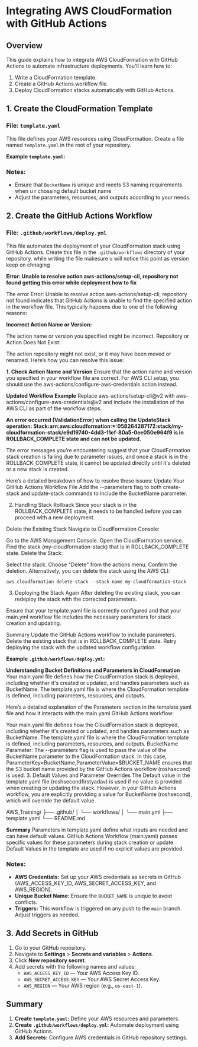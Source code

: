# Integrating AWS CloudFormation with GitHub Actions

## Overview

This guide explains how to integrate AWS CloudFormation with GitHub Actions to automate infrastructure deployments. You'll learn how to:
1. Write a CloudFormation template.
2. Create a GitHub Actions workflow file.
3. Deploy CloudFormation stacks automatically with GitHub Actions.

## 1. Create the CloudFormation Template

### File: `template.yaml`

This file defines your AWS resources using CloudFormation. Create a file named `template.yaml` in the root of your repository.

**Example `template.yaml`:**


### Notes:
- Ensure that `BucketName` is unique and meets S3 naming requirements when u r chossing default bucket name 
- Adjust the parameters, resources, and outputs according to your needs.

## 2. Create the GitHub Actions Workflow

### File: `.github/workflows/deploy.yml`

This file automates the deployment of your CloudFormation stack using GitHub Actions. Create this file in the `.github/workflows` directory of your repository.
while writing the file makesure u will notice this point as version keep on chnaging 

**Error: Unable to resolve action aws-actions/setup-cli, repository not found getting this error while deployment how to fix**

The error Error: Unable to resolve action aws-actions/setup-cli, repository not found indicates that GitHub Actions is unable to find the specified action in the workflow file. This typically happens due to one of the following reasons:

**Incorrect Action Name or Version:**

The action name or version you specified might be incorrect.
Repository or Action Does Not Exist:

The action repository might not exist, or it may have been moved or renamed.
Here’s how you can resolve this issue:

**1. Check Action Name and Version**
Ensure that the action name and version you specified in your workflow file are correct. For AWS CLI setup, you should use the aws-actions/configure-aws-credentials action instead.

**Updated Workflow Example**
Replace aws-actions/setup-cli@v2 with aws-actions/configure-aws-credentials@v2 and include the installation of the AWS CLI as part of the workflow steps.


**An error occurred (ValidationError) when calling the UpdateStack operation: Stack:arn:aws:cloudformation:*:058264287172:stack/my-cloudformation-stack/e9d19740-4dd3-11ef-80a5-0ee050e964f9 is in ROLLBACK_COMPLETE state and can not be updated.**

The error messages you’re encountering suggest that your CloudFormation stack creation is failing due to parameter issues, and once a stack is in the ROLLBACK_COMPLETE state, it cannot be updated directly until it's deleted or a new stack is created.

Here’s a detailed breakdown of how to resolve these issues:
Update Your GitHub Actions Workflow File
Add the --parameters flag to both create-stack and update-stack commands to include the BucketName parameter.


2. Handling Stack Rollback
Since your stack is in the ROLLBACK_COMPLETE state, it needs to be handled before you can proceed with a new deployment.

Delete the Existing Stack
Navigate to CloudFormation Console:

Go to the AWS Management Console.
Open the CloudFormation service.
Find the stack (my-cloudformation-stack) that is in ROLLBACK_COMPLETE state.
Delete the Stack:

Select the stack.
Choose "Delete" from the actions menu.
Confirm the deletion.
Alternatively, you can delete the stack using the AWS CLI:

    aws cloudformation delete-stack --stack-name my-cloudformation-stack

3. Deploying the Stack Again
After deleting the existing stack, you can redeploy the stack with the corrected parameters.

Ensure that your template.yaml file is correctly configured and that your main.yml workflow file includes the necessary parameters for stack creation and updating.

Summary
Update the GitHub Actions workflow to include parameters.
Delete the existing stack that is in ROLLBACK_COMPLETE state.
Retry deploying the stack with the updated workflow configuration.


**Example `.github/workflows/deploy.yml`:**

**Understanding Bucket Definitions and Parameters in CloudFormation**
Your main.yaml file defines how the CloudFormation stack is deployed, including whether it's created or updated, and handles parameters such as BucketName. The template.yaml file is where the CloudFormation template is defined, including parameters, resources, and outputs.

Here’s a detailed explanation of the Parameters section in the template.yaml file and how it interacts with the main.yaml GitHub Actions workflow:

Your main.yaml file defines how the CloudFormation stack is deployed, including whether it's created or updated, and handles parameters such as BucketName. The template.yaml file is where the CloudFormation template is defined, including parameters, resources, and outputs.
BucketName Parameter: The --parameters flag is used to pass the value of the BucketName parameter to the CloudFormation stack. In this case, ParameterKey=BucketName,ParameterValue=$BUCKET_NAME ensures that the S3 bucket name provided by the GitHub Actions workflow (roshsecond) is used.
3. Default Values and Parameter Overrides
The Default value in the template.yaml file (roshsecondfirstyadav) is used if no value is provided when creating or updating the stack. However, in your GitHub Actions workflow, you are explicitly providing a value for BucketName (roshsecond), which will override the default value.


AWS_Training/
├── .github/
│   └── workflows/
│       └── main.yml
├── template.yaml
└── README.md


**Summary**
Parameters in template.yaml define what inputs are needed and can have default values.
GitHub Actions Workflow (main.yaml) passes specific values for these parameters during stack creation or update.
Default Values in the template are used if no explicit values are provided.


### Notes:
- **AWS Credentials:** Set up your AWS credentials as secrets in GitHub (AWS_ACCESS_KEY_ID, AWS_SECRET_ACCESS_KEY, and AWS_REGION).
- **Unique Bucket Name:** Ensure the `BUCKET_NAME` is unique to avoid conflicts.
- **Triggers:** This workflow is triggered on any push to the `main` branch. Adjust triggers as needed.

## 3. Add Secrets in GitHub

1. Go to your GitHub repository.
2. Navigate to **Settings** > **Secrets and variables** > **Actions**.
3. Click **New repository secret**.
4. Add secrets with the following names and values:
   - `AWS_ACCESS_KEY_ID` — Your AWS Access Key ID.
   - `AWS_SECRET_ACCESS_KEY` — Your AWS Secret Access Key.
   - `AWS_REGION` — Your AWS region (e.g., `us-east-1`).

## Summary

1. **Create `template.yaml`:** Define your AWS resources and parameters.
2. **Create `.github/workflows/deploy.yml`:** Automate deployment using GitHub Actions.
3. **Add Secrets:** Configure AWS credentials in GitHub repository settings.

